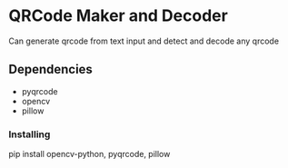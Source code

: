 # QRCode Maker and Decoder

Can generate qrcode from text input and detect and decode any qrcode

## Dependencies

* pyqrcode
* opencv
* pillow
### Installing

pip install opencv-python, pyqrcode, pillow
